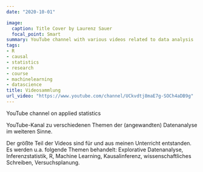```yaml
---
date: "2020-10-01"

image:
  caption: Title Cover by Laurenz Sauer
  focal_point: Smart
summary: YouTube channel with various videos related to data analysis  (German)
tags:
- R
- causal
- statistics
- research
- course
- machinelearning
- datascience
title: Videosammlung
url_video: "https://www.youtube.com/channel/UCkvdtj8maE7g-SOCh4aDB9g"
---
```


YouTube channel on applied statistics

YouTube-Kanal zu verschiedenen Themen der (angewandten) Datenanalyse im weiteren Sinne. 

Der größte Teil der Videos sind für und aus meinen Unterricht entstanden. Es werden u.a. folgende Themen behandelt: Explorative Datenanalyse, Inferenzstatistik, R, Machine Learning, Kausalinferenz, wissenschaftliches Schreiben, Versuchsplanung.


